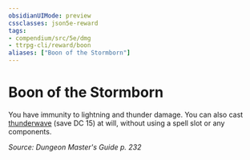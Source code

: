 ```yaml
---
obsidianUIMode: preview
cssclasses: json5e-reward
tags:
- compendium/src/5e/dmg
- ttrpg-cli/reward/boon
aliases: ["Boon of the Stormborn"]
---
```

# Boon of the Stormborn

You have immunity to lightning and thunder damage. You can also cast [thunderwave](/3-Mechanics/CLI/spells/thunderwave.md) (save DC 15) at will, without using a spell slot or any components.

*Source: Dungeon Master's Guide p. 232*